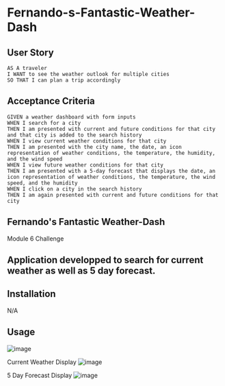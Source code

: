 # Fernando-s-Fantastic-Weather-Dash

## User Story

```
AS A traveler
I WANT to see the weather outlook for multiple cities
SO THAT I can plan a trip accordingly
```

## Acceptance Criteria

```
GIVEN a weather dashboard with form inputs
WHEN I search for a city
THEN I am presented with current and future conditions for that city and that city is added to the search history
WHEN I view current weather conditions for that city
THEN I am presented with the city name, the date, an icon representation of weather conditions, the temperature, the humidity, and the wind speed
WHEN I view future weather conditions for that city
THEN I am presented with a 5-day forecast that displays the date, an icon representation of weather conditions, the temperature, the wind speed, and the humidity
WHEN I click on a city in the search history
THEN I am again presented with current and future conditions for that city
```

## Fernando's Fantastic Weather-Dash
Module 6 Challenge

## Application developped to search for current weather as well as 5 day forecast.

## Installation
N/A

## Usage





![image](https://user-images.githubusercontent.com/113961091/226556067-e86fa56d-e9bf-4108-9257-27d33aa2daa4.png)

Current Weather Display
![image](https://user-images.githubusercontent.com/113961091/226556169-6390a5dd-b897-40ce-9ef6-f40b2a510100.png)

5 Day Forecast Display
![image](https://user-images.githubusercontent.com/113961091/226556263-3614242a-bd8f-4fd2-8004-95e47fffb2be.png)

